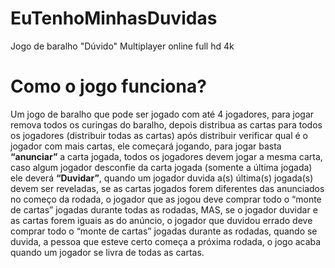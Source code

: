 # EuTenhoMinhasDuvidas
 Jogo de baralho "Dúvido" Multiplayer online full hd 4k


# <h1> Como o jogo funciona? </h1>

Um jogo de baralho que pode ser jogado com até 4 jogadores, para jogar remova todos os curingas do baralho, depois distribua as cartas para todos os jogadores (distribuir todas as cartas) após distribuir verificar qual é o jogador com mais cartas, ele começará jogando, para jogar basta <b>“anunciar”</b> a carta jogada, todos os jogadores devem jogar a mesma carta, caso algum jogador desconfie da carta jogada (somente a última jogada) ele deverá <b>“Duvidar”</b>, quando um jogador duvida a(s) última(s) jogada(s) devem ser reveladas, se as cartas jogados forem diferentes das anunciados no começo da rodada, o jogador que as jogou deve comprar todo o “monte de cartas” jogadas durante todas as rodadas, MAS, se o jogador duvidar e as cartas forem iguais as do anúncio, o jogador que duvidou errado deve comprar todo o “monte de cartas” jogadas durante as rodadas, quando se duvida, a pessoa que esteve certo começa a próxima rodada, o jogo acaba quando um jogador se livra de todas as cartas.